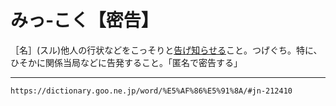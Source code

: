 # みっ‐こく【密告】

［名］(スル)他人の行状などをこっそりと[告げ知らせる](つげしらせる（告げ知らせる）)こと。つげぐち。特に、ひそかに関係当局などに告発すること。「匿名で密告する」

---
`https://dictionary.goo.ne.jp/word/%E5%AF%86%E5%91%8A/#jn-212410`